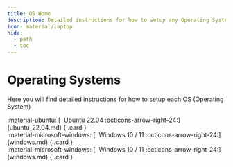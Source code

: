 ```yaml
---
title: OS Home
description: Detailed instructions for how to setup any Operating System that can be used as a server
icon: material/laptop
hide:
  - path
  - toc
---
```



# Operating Systems

Here you will find detailed instructions for how to setup each OS (Operating System)

<div class="grid cards" style="margin: 0 auto;" markdown>
:material-ubuntu: [&nbsp; Ubuntu 22.04 :octicons-arrow-right-24:](ubuntu_22.04.md)
{ .card }

<div class="grid cards" style="margin: 0 auto;" markdown>
:material-microsoft-windows: [&nbsp; Windows 10 / 11 :octicons-arrow-right-24:](windows.md)
{ .card }

<div class="grid cards" style="margin: 0 auto;" markdown>
:material-microsoft-windows: [&nbsp; Windows 10 / 11 :octicons-arrow-right-24:](windows.md)
{ .card }

</div>
